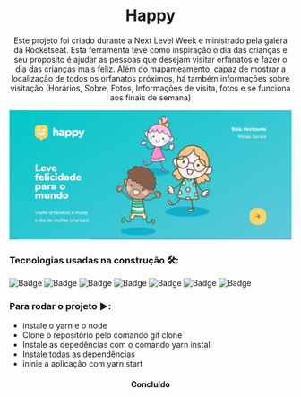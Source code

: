 <h1 align="center">Happy</h1>

<p align="center">Este projeto foi criado durante a Next Level Week e ministrado pela galera da Rocketseat. Esta ferramenta teve como inspiração o dia das crianças e seu proposito é ajudar as pessoas que desejam visitar orfanatos e fazer o dia das crianças mais feliz. Além do mapameamento, capaz de mostrar a localização de todos os orfanatos próximos, há também informações sobre visitação (Horários, Sobre, Fotos, Informações de visita, fotos e se funciona aos finais de semana)</p>

<img src="https://github.com/Franklyn-Sancho/Happy/blob/master/imageHappy.jpeg">

###  Tecnologias usadas na construção 🛠:


![Badge](https://img.shields.io/static/v1?label=expo&message=framework&color=black&style=for-the-badge&logo=EXPO)
![Badge](https://img.shields.io/static/v1?label=nodejs&message=interpreter&color=green&style=for-the-badge&logo=nodejs)
![Badge](https://img.shields.io/static/v1?label=react&message=framework&color=blue&style=for-the-badge&logo=REACT)
![Badge](https://img.shields.io/static/v1?label=reactnative&message=framework&color=darkblue&style=for-the-badge&logo=REACTNATIVE)
![Badge](https://img.shields.io/static/v1?label=typescript&message=framework&color=blue&style=for-the-badge&logo=TYPESCRIPT)
![Badge](https://img.shields.io/static/v1?label=leaflet&message=framework&color=grey&style=for-the-badge&logo=LEAFLET)
![Badge](https://img.shields.io/static/v1?label=sqlite&message=database&color=green&style=for-the-badge&logo=SQLITE)


### Para rodar o projeto :arrow_forward::

* instale o yarn e o node
* Clone o repositório pelo comando git clone
* Instale as depedências com o comando yarn install
* Instale todas as dependências
* ininie a aplicação com yarn start



<h4 align="center"> 
	Concluído 
</h4>


